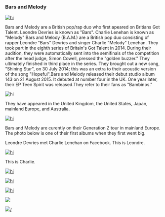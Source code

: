 
### Bars and Melody
[<img src="27879840_156810825116304_4833839718594510848_n.jpg" alt="hi" class="inline"/>](BarsAndMelody.md)

Bars and Melody are a British pop/rap duo who first apeared on Britians Got Talent. Leondre Devries is known as "Bars". Charlie Lenehan is known as "Melody"
Bars and Melody (B.A.M.) are a British pop duo consisting of rapper Leondre "Bars" Devries and singer Charlie "Melody" Lenehan. They took part in the eighth series of Britain's Got Talent in 2014. During their audition, they were automatically sent into the semifinals of the competition after the head judge, Simon Cowell, pressed the "golden buzzer." They ultimately finished in third place in the series. They brought out a new song, "Shining Star", on 30 July 2014; this was an extra to their acoustic version of the song "Hopeful".Bars and Melody released their debut studio album 143 on 21 August 2015. It debuted at number four in the UK. One year later, their EP Teen Spirit was released.They refer to their fans as "Bambinos."

<img src="images (1).jpeg" alt="hi" class="inline"/>

They have appeared in the United Kingdom, the United States, Japan, mainland Europe, and Australia. 


[<img src="51roZc4QW9L._SY355_.jpg" alt="hi" class="inline"/>](BarsAndMelody.md)



Bars and Melody are curently on their Generation Z tour in mainland Europe.
The photo below is one of their first albums when they first went big.

Leondre Devries met Charlie Lenehan on Facebook.
This is Leondre.


[<img src="c9475646e29b3404c133197d590cb0e3--bars-and-melody-leondre-leondre-devries.jpg" alt="hi" class="inline"/>](BarsAndMelody.md)


This is Charlie.


[<img src="DClRbGHXcAAp1-K.jpg" alt="hi" class="inline"/>](BarsAndMelody.md)

[<img src="700436d3af2da91876079d1b81246c36.jpg" alt="hi" class="inline">](BarsAndMelody)

[<img src="charlie-lenehan-2.jpg" alt="hi" class="inline">](BarsAndMelody.md)

[<img src="bars-and-melody-1497219841.jpg" class="inline">](BarsAndMelody.md)

[<img src="692695700.jpg" class="inline">/](BarsAndMelody.md)

